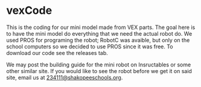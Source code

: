 # vexCode
This is the coding for our mini model made from VEX parts.
The goal here is to have the mini model do everything that we need the actual robot do. We used PROS for programing the robot; RobotC was avaible, but only on the school computers so we decided to use PROS since it was free. To download our code see the releases tab.

We may post the building guide for the mini robot on Insructables or some other similar site. If you would like to see the robot before we get it on said site, email us at 234111@shakopeeschools.org.
